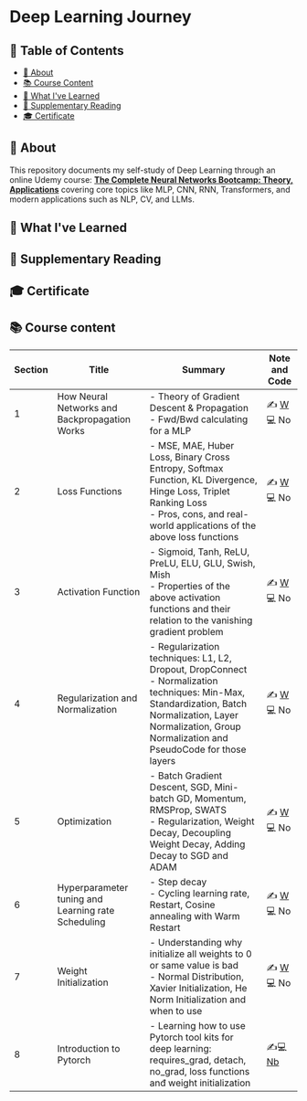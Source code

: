 # Deep Learning Journey

## 📑 Table of Contents

- [📘 About](#-about)
- [📚 Course Content](#-course-content)
- [🧠 What I've Learned](#-what-ive-learned)
- [📖 Supplementary Reading](#-supplementary-reading)
- [🎓 Certificate](#-certificate)

## 📘 About

This repository documents my self-study of Deep Learning through an online Udemy course: **[The Complete Neural Networks Bootcamp: Theory, Applications](https://www.udemy.com/course/the-complete-neural-networks-bootcamp-theory-applications/)** covering core topics like MLP, CNN, RNN, Transformers, and modern applications such as NLP, CV, and LLMs.

## 🧠 What I've Learned

## 📖 Supplementary Reading

## 🎓 Certificate

## 📚 Course content

| Section    | Title            | Summary                                                                                                       | Note and Code                |
|------------|------------------|---------------------------------------------------------------------------------------------------------------|------------------------------|
| 1  | How Neural Networks and Backpropagation Works     | - Theory of Gradient Descent & Propagation<br>- Fwd/Bwd  calculating for a MLP | ✍️ [W](https://github.com/laikhanhhoang/Deep_Learning_Journey/blob/main/Lecture_Note/Section%201%20-%20How%20Neural%20Networks%20and%20Back%20Propagation%20Work.pdf) <br>💻 No |
|2| Loss Functions| - MSE, MAE, Huber Loss, Binary Cross Entropy, Softmax Function, KL Divergence, Hinge Loss, Triplet Ranking Loss <br> - Pros, cons, and real-world applications of the above loss functions| ✍️ [W](https://github.com/laikhanhhoang/Deep_Learning_Journey/blob/main/Lecture_Note/Section%202%20-%20Loss%20Functions.pdf) <br>💻 No |
|3| Activation Function| - Sigmoid, Tanh, ReLU, PreLU, ELU, GLU, Swish, Mish <br> - Properties of the above activation functions and their relation to the vanishing gradient problem| ✍️ [W](https://github.com/laikhanhhoang/Deep_Learning_Journey/blob/main/Lecture_Note/Section%203%20-%20Activation%20Functions.pdf) <br>💻 No |
|4| Regularization and Normalization| - Regularization techniques: L1, L2, Dropout, DropConnect <br> - Normalization techniques: Min-Max, Standardization, Batch Normalization, Layer Normalization, Group Normalization and PseudoCode for those layers| ✍️ [W](https://github.com/laikhanhhoang/Deep_Learning_Journey/blob/main/Lecture_Note/Section%204%20-%20Regularization%20and%20Normalization.pdf) <br>💻 No |
|5| Optimization| - Batch Gradient Descent, SGD, Mini-batch GD, Momentum, RMSProp, SWATS <br> - Regularization, Weight Decay, Decoupling Weight Decay, Adding Decay to SGD and ADAM| ✍️ [W](https://github.com/laikhanhhoang/Deep_Learning_Journey/blob/main/Lecture_Note/Section%205%20-%20Optimization.pdf) <br>💻 No |
|6| Hyperparameter tuning and Learning rate Scheduling| - Step decay <br> - Cycling learning rate, Restart, Cosine annealing with Warm Restart| ✍️ [W](https://github.com/laikhanhhoang/Deep_Learning_Journey/blob/main/Lecture_Note/Section%206%20-%20Hyperparameter%20tuning%20and%20Learning%20Rate%20Scheduling.pdf) <br>💻 No |
|7|Weight Initialization| - Understanding why initialize all weights to 0 or same value is bad <br> - Normal Distribution, Xavier Initialization, He Norm Initialization and when to use | ✍️ [W](https://github.com/laikhanhhoang/Deep_Learning_Journey/blob/main/Lecture_Note/Section%207%20-%20Weight%20Initialization.pdf) <br>💻 No |
|8|Introduction to Pytorch| - Learning how to use Pytorch tool kits for deep learning: requires_grad, detach, no_grad, loss functions anđ weight initialization | ✍️💻 [Nb](https://github.com/laikhanhhoang/Deep_Learning_Journey/blob/main/Code/Section8_Introduction_to_Pytorch.ipynb) |
